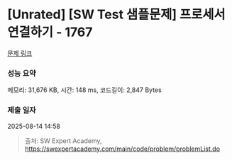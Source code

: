 # [Unrated] [SW Test 샘플문제] 프로세서 연결하기 - 1767 

[문제 링크](https://swexpertacademy.com/main/code/problem/problemDetail.do?contestProbId=AV4suNtaXFEDFAUf) 

### 성능 요약

메모리: 31,676 KB, 시간: 148 ms, 코드길이: 2,847 Bytes

### 제출 일자

2025-08-14 14:58



> 출처: SW Expert Academy, https://swexpertacademy.com/main/code/problem/problemList.do